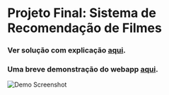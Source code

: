 # Projeto Final: Sistema de Recomendação de Filmes

### Ver solução com explicação [aqui](https://github.com/samanthakem/recinfo/blob/master/lab03/MovieRecommendationSys.ipynb).

### Uma breve demonstração do webapp [aqui](https://github.com/samanthakem/recinfo/blob/master/lab03/demo.mp4).

![Demo Screenshot](https://github.com/samanthakem/recinfo/blob/master/lab03/screenshot_demo.png "Demo Screenshot")